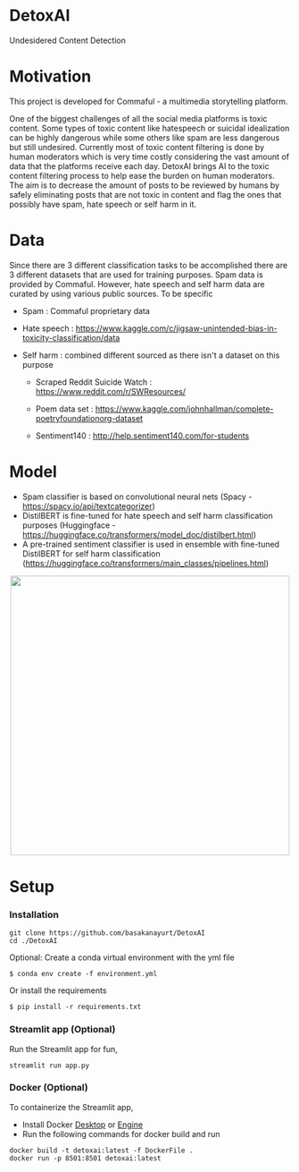 # DetoxAI
Undesidered Content Detection


# Motivation
This project is developed for Commaful - a multimedia storytelling platform. 

One of the biggest challenges of all the social media platforms is toxic content. Some types of toxic content like hatespeech or suicidal idealization can be highly dangerous while some others like spam are less dangerous but still undesired. Currently most of toxic content filtering is done by human moderators which is very time costly considering the vast amount of data that the platforms receive each day. DetoxAI brings AI to the toxic content filtering process to help ease the burden on human moderators. The aim is to decrease the amount of posts to be reviewed by humans by safely eliminating posts that are not toxic in content and flag the ones that possibly have spam, hate speech or self harm in it.

# Data
Since there are 3 different classification tasks to be accomplished there are 3 different datasets that are used for training purposes. Spam data is provided by Commaful. However, hate speech and self harm data are curated by using various public sources. To be specific

* Spam : Commaful proprietary data

* Hate speech : https://www.kaggle.com/c/jigsaw-unintended-bias-in-toxicity-classification/data

* Self harm : combined different sourced as there isn't a dataset on this purpose

  * Scraped Reddit Suicide Watch : https://www.reddit.com/r/SWResources/
  
  * Poem data set : https://www.kaggle.com/johnhallman/complete-poetryfoundationorg-dataset
  
  * Sentiment140 : http://help.sentiment140.com/for-students


# Model
* Spam classifier is based on convolutional neural nets (Spacy - https://spacy.io/api/textcategorizer)
* DistilBERT is fine-tuned for hate speech and self harm classification purposes (Huggingface - https://huggingface.co/transformers/model_doc/distilbert.html)
* A pre-trained sentiment classifier is used in ensemble with fine-tuned DistilBERT for self harm classification (https://huggingface.co/transformers/main_classes/pipelines.html)

<p align="center"> <img src="/img/pipeline.png"  width="500"> </p>

# Setup

### Installation
```
git clone https://github.com/basakanayurt/DetoxAI
cd ./DetoxAI
```
Optional: Create a conda virtual environment with the yml file
```
$ conda env create -f environment.yml
```
Or install the requirements
```
$ pip install -r requirements.txt   
```
### Streamlit app (Optional)
Run the Streamlit app for fun,
```
streamlit run app.py
```
### Docker (Optional)
To containerize the Streamlit app,
* Install Docker [Desktop](https://www.docker.com/products/docker-desktop) or [Engine](https://docs.docker.com/engine/)
* Run the following commands for docker build and run
```
docker build -t detoxai:latest -f DockerFile .
docker run -p 8501:8501 detoxai:latest

